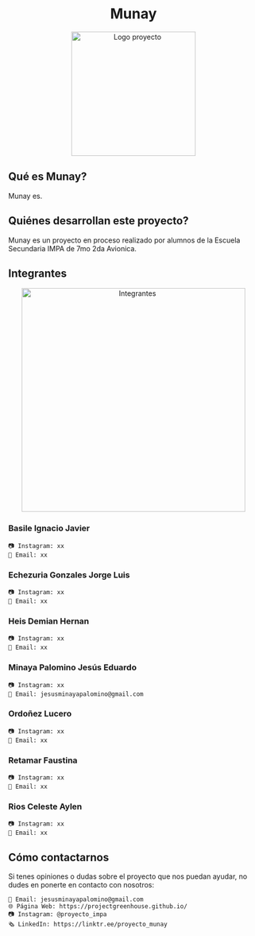 <div align="center">

# Munay

<img src="imagenes/munaylogo.jpg" alt="Logo proyecto" width="250"/>

</div>

## Qué es Munay?

Munay es.

## Quiénes desarrollan este proyecto?
Munay es un proyecto en proceso realizado por alumnos de la Escuela Secundaria IMPA de 7mo 2da Avionica.

## Integrantes
<div align="center">

<img src="imagenes/integrantes.jpg" alt="Integrantes" width="450"/>

</div>

### Basile Ignacio Javier
    📷 Instagram: xx
    📧 Email: xx
### Echezuria Gonzales Jorge Luis
    📷 Instagram: xx
    📧 Email: xx
### Heis Demian Hernan
    📷 Instagram: xx
    📧 Email: xx
### Minaya Palomino Jesús Eduardo
    📷 Instagram: xx
    📧 Email: jesusminayapalomino@gmail.com
### Ordoñez Lucero
    📷 Instagram: xx
    📧 Email: xx
### Retamar Faustina
    📷 Instagram: xx
    📧 Email: xx
### Rios Celeste Aylen
    📷 Instagram: xx
    📧 Email: xx

## Cómo contactarnos
Si tenes opiniones o dudas sobre el proyecto que nos puedan ayudar, no dudes en ponerte en contacto con nosotros:

    📧 Email: jesusminayapalomino@gmail.com
    🌐 Página Web: https://projectgreenhouse.github.io/
    📷 Instagram: @proyecto_impa
    🗞️ LinkedIn: https://linktr.ee/proyecto_munay

